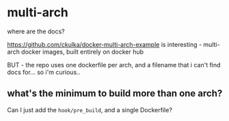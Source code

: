 # multi-arch
where are the docs?

https://github.com/ckulka/docker-multi-arch-example is interesting - multi-arch docker images, built entirely on docker hub

BUT - the repo uses one dockerfile per arch, and a filename that i can't find docs for... so i'm curious..

## what's the minimum to build more than one arch?

Can I just add the `hook/pre_build`, and a single Dockerfile?